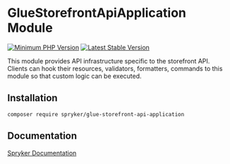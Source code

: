 # GlueStorefrontApiApplication Module
[![Minimum PHP Version](https://img.shields.io/badge/php-%3E%3D%207.4-8892BF.svg)](https://php.net/)
[![Latest Stable Version](https://poser.pugx.org/spryker/glue-storefront-api-application/v/stable.svg)](https://packagist.org/packages/spryker/glue-storefront-api-application)


This module provides API infrastructure specific to the storefront API. Clients can hook their resources, validators, formatters, commands to this module so that custom logic can be executed.


## Installation

```
composer require spryker/glue-storefront-api-application
```

## Documentation

[Spryker Documentation](https://academy.spryker.com/developing_with_spryker/module_guide/modules.html)
